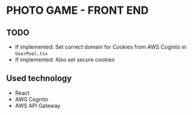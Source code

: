 # PHOTO GAME - FRONT END

## TODO
- If implemented: Set correct domain for Cookies from AWS Cognito in `UserPool.tsx`
- If implemented: Also set secure cookies

## Used technology
- React
- AWS Cognito
- AWS API Gateway